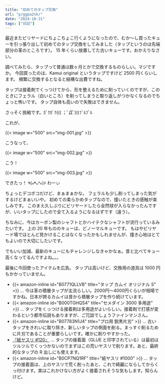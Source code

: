 ```yaml
---
title: "初めてのタップ交換"
url: "p/ggpa2nk/"
date: "2024-10-31"
tags: ["日記"]
---
```


最近またビリヤードにちょこちょこ行くようになったので、むか〜し買ったキューを引っ張り出して初めてのタップ交換をしてみました（タップというのは先端部分の革のところです）。
15 年くらい放置してた古いキューです。おかえりなさい。

調べてみたら、タップって普通は数ヶ月とかで交換するものらしい。マジですか。
今回買ったのは、Kamui original というタップですけど 2500 円くらいします。
頻繁に交換するとなると結構な出費ですね。

タップは接着剤でくっつけてから、形を整えるために削っていくのですが、このときにフェラル（白いところ）を削ってしまうと取り返しがつかなくなるのでちょっと怖いです。
タップ自体も高いので失敗はできません。

さっそく挑戦です。ｶﾞｸｶﾞｸ((( ；ﾟДﾟ)))ﾌﾞﾙﾌﾞﾙ

これが、

{{< image w="500" src="img-001.jpg" >}}

こうなって、

{{< image w="500" src="img-002.jpg" >}}

こう！

{{< image w="500" src="img-003.jpg" >}}

できたっ！
٩(๑❛ᴗ❛๑)۶ わーぃ

ちょっとデコボコだけど、まぁまぁかな。
フェラルも少し削ってしまった気がするけどまぁいいや。
初めての柔らかめタップなので、撞いたときの感触が楽しみです。
このまえ久しぶりにビリヤードしたら全然球が入らなかったんですが、いいタップにしたので全て入るようになるはずです（違う）。

ちなみに、今はカーボン製のシャフトとかハイテクなシャフトが流行っているみたいです。
上の 20 年もののキューは、どノーマルキューです。
もはやビリヤード場でほとんど見かけることはなくなったかもしれませんが、撞き心地はとてもよいので大切にしたいです。

でもいい加減、最新のキューにもチャレンジしなきゃかなぁ。昔と比べてキュー高くなってるんですよね。。。

最後に今回使ったアイテムを広告。
タップは高いけど、交換用の道具は 1000 円もかかっていません。

- {{< amazon-inline id="B0771QLLVB" title="タップ カムイ オリジナル S" >}} ... 今は革の積層タップが主流らしい。2000円〜4000円くらいが相場ですかね。日本が誇るカムイは昔から積層タップを作り続けています。
- {{< amazon-inline id="B000TGHQS4" title="セメダイン 3000 多用途" >}} ... タップをくっつける接着剤は多用途がよいらしい。接着剤で打感が変わるという都市伝説もありますが、ご冗談でしょうファインマンさん。
- {{< amazon-inline id="B07783N1J4" title="プロ用 鋭黒片刃" >}} ... 古いタップをきれいに取り除き、新しいタップの側面を削る。まっすぐ削るために片刃であることが重要らしいです。確かに削りやすかった。
- <a href="https://hb.afl.rakuten.co.jp/ichiba/417fcb98.eac3ebf2.417fcb99.f34e9bb0/?pc=https%3A%2F%2Fitem.rakuten.co.jp%2Fwhatnot%2F48679%2F&link_type=hybrid_url&ut=eyJwYWdlIjoiaXRlbSIsInR5cGUiOiJoeWJyaWRfdXJsIiwic2l6ZSI6IjI0MHgyNDAiLCJuYW0iOjEsIm5hbXAiOiJyaWdodCIsImNvbSI6MSwiY29tcCI6ImRvd24iLCJwcmljZSI6MSwiYm9yIjoxLCJjb2wiOjEsImJidG4iOjEsInByb2QiOjAsImFtcCI6ZmFsc2V9" target="_blank">『紙ヤスリ #120』</a>  ... タップの接着面（GLUE と印字されている）は最初はツルツルでくっつかないのでまずはこの荒いヤスリで削ります。あと、最終的なタップの R 出しにも使えます。
- {{< amazon-inline id="B0CP7NQ1RF" title="紙ヤスリ #1000" >}} ... タップの接着面は、上のヤスリで荒く削ったあと、これで綺麗にならしてからくっ付けます。実はこれかけない方がよく接着されそうな気もします。知らんけど。



